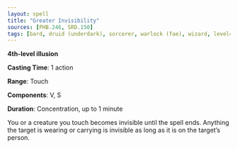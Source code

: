 ```yaml
---
layout: spell
title: "Greater Invisibility"
sources: [PHB.246, SRD.150]
tags: [bard, druid (underdark), sorcerer, warlock (fae), wizard, level4, illusion]
---
```


**4th-level illusion**

**Casting Time**: 1 action

**Range**: Touch

**Components**: V, S

**Duration**: Concentration, up to 1 minute

You or a creature you touch becomes invisible until the spell ends. Anything the target is wearing or carrying is invisible as long as it is on the target’s person.
